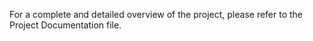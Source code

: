 For a complete and detailed overview of the project, please refer to the Project Documentation file.